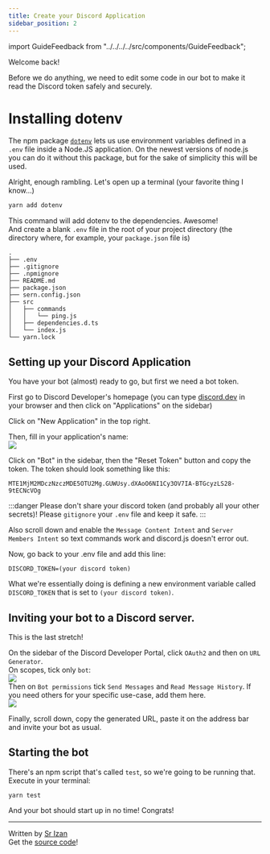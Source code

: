 ```yaml
---
title: Create your Discord Application
sidebar_position: 2
---
```

import GuideFeedback from "../../../../src/components/GuideFeedback";

Welcome back!

Before we do anything, we need to edit some code in our bot to make it read the Discord token safely and securely.

# Installing dotenv

The npm package [`dotenv`](https://npm.im/dotenv) lets us use environment variables defined in a `.env` file inside a Node.JS application.
On the newest versions of node.js you can do it without this package, but for the sake of simplicity this will be used.

Alright, enough rambling. Let's open up a terminal (your favorite thing I know...)
```sh
yarn add dotenv
```
This command will add dotenv to the dependencies. Awesome!  
And create a blank `.env` file in the root of your project directory (the directory where, for example, your `package.json` file is)

```
.
├── .env
├── .gitignore      
├── .npmignore      
├── README.md       
├── package.json    
├── sern.config.json
├── src
│   ├── commands
│   │   └── ping.js
│   ├── dependencies.d.ts
│   └── index.js
└── yarn.lock
```

## Setting up your Discord Application

You have your bot (almost) ready to go, but first we need a bot token.

First go to Discord Developer's homepage (you can type [discord.dev](https://discord.dev) in your browser and then click on "Applications" on the sidebar)

Click on "New Application" in the top right.

Then, fill in your application's name:  
![](https://img.srizan.dev/brave_QYp7LQe5xd.png)

Click on "Bot" in the sidebar, then the "Reset Token" button and copy the token. The token should look something like this:
```
MTE1MjM2MDczNzczMDE5OTU2Mg.GUWUsy.dXAoO6NI1Cy3OV7IA-BTGcyzLS28-9tECNcVOg
```

:::danger
Please don't share your discord token (and probably all your other secrets)! Please `gitignore` your `.env` file and keep it safe.
:::

Also scroll down and enable the `Message Content Intent` and `Server Members Intent` so text commands work and discord.js doesn't error out.

Now, go back to your .env file and add this line:
```
DISCORD_TOKEN=(your discord token)
```
What we're essentially doing is defining a new environment variable called `DISCORD_TOKEN` that is set to `(your discord token)`.

## Inviting your bot to a Discord server.

This is the last stretch!

On the sidebar of the Discord Developer Portal, click `OAuth2` and then on `URL Generator`.  
On scopes, tick only `bot`:  
![](https://img.srizan.dev/brave_7ApMibw2KM.png)  
Then on `Bot permissions` tick `Send Messages` and `Read Message History`. If you need others for your specific use-case, add them here.  
![](https://img.srizan.dev/brave_7ApMibw2KM.png)

Finally, scroll down, copy the generated URL, paste it on the address bar and invite your bot as usual.

## Starting the bot

There's an npm script that's called `test`, so we're going to be running that.
Execute in your terminal:
```
yarn test
```
And your bot should start up in no time! Congrats!

---
Written by [Sr Izan](../intro/who-are-we#ethan)  
Get the [source code](https://github.com/sern-handler/tutorial-bot/tree/setting-up-bot/creating-discord-app)!
<GuideFeedback />
